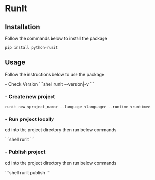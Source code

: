 # RunIt

## Installation
Follow the commands below to install the package
```shell
pip install python-runit
```

## Usage
</p>Follow the instructions below to use the package</p>
- Check Version
```shell
runit --version|-v
```

### - Create new project
```shell
runit new <project_name> --language <language> --runtime <runtime>
```

### - Run project locally
<p>cd into the project directory then run below commands</p>
```shell
runit
```

### - Publish project
<p>cd into the project directory then run below commands</p>
```shell
runit publish
```
